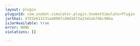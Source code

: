 ```yaml
---
layout: plugin
pluginId: com.snobot.simulator.plugin.SnobotSimulatorPlugin
jarSha1: d781b613231aa098fcd0d1672a23d1ab74bc90ba
isJarAvailable: true
error: NONE
violations: []

---
```

